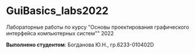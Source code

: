 # GuiBasics_labs2022
Лабораторные работы по курсу "Основы проектирования графического интерфейса компьютерных систем"" 2022

**Выполнено студентом**: Богданова Ю.Н., гр.6233-010402D
